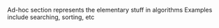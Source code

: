 Ad-hoc section represents the elementary stuff in algorithms
Examples include searching, sorting, etc
